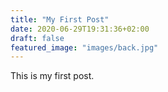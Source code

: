 ```yaml
---
title: "My First Post"
date: 2020-06-29T19:31:36+02:00
draft: false
featured_image: "images/back.jpg"
---
```

This is my first post.